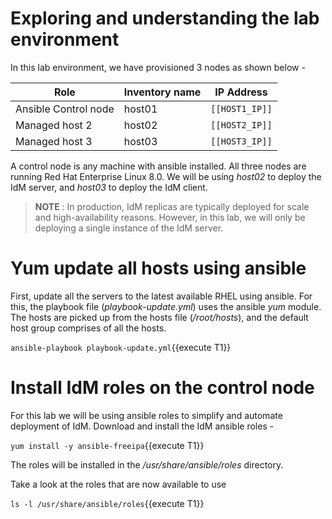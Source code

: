 # Exploring and understanding the lab environment

In this lab environment, we have provisioned 3 nodes as shown below -

| Role                 | Inventory name | IP Address     |
| ---------------------| ---------------| ---------------|
| Ansible Control node | host01         | `[[HOST1_IP]]` |
| Managed host 2       | host02         | `[[HOST2_IP]]` |
| Managed host 3       | host03         | `[[HOST3_IP]]` |

A control node is any machine with ansible installed. All three nodes are running Red Hat Enterprise Linux 8.0. We will be using *host02*
to deploy the IdM server, and *host03* to deploy the IdM client. 

> __NOTE__ : In production, IdM replicas are typically deployed for scale and high-availability reasons. However, in this lab, we will only
be deploying a single instance of the IdM server.

# Yum update all hosts using ansible 

First, update all the servers to the latest available RHEL using ansible. For this, the playbook file (*playbook-update.yml*) uses the ansible 
*yum* module. The hosts are picked up from the hosts file (*/root/hosts*), and the default host group comprises of all the hosts.

`ansible-playbook playbook-update.yml`{{execute T1}}

# Install IdM roles on the control node

For this lab we will be using ansible roles to simplify and automate deployment of IdM.  Download and install the IdM ansible roles -

`yum install -y ansible-freeipa`{{execute T1}}

The roles will be installed in the */usr/share/ansible/roles* directory.

Take a look at the roles that are now available to use 

`ls -l /usr/share/ansible/roles`{{execute T1}}

